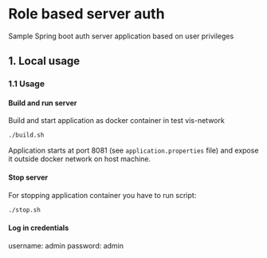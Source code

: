 # Role based server auth
Sample Spring boot auth server application based on user privileges
## 1. Local usage

### 1.1 Usage

#### Build and run server
Build and start application as docker container in test vis-network
 ```zsh
./build.sh
 ```

Application starts at port 8081 (see `application.properties` file) and expose it outside docker network on host machine.

#### Stop server
For stopping application container you have to run script:
```zsh
./stop.sh
```

#### Log in credentials
username: admin
password: admin